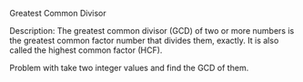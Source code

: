 Greatest Common Divisor 

Description:
The greatest common divisor (GCD) of two or more numbers is the greatest common factor number that divides them, exactly. It is also called the highest common factor (HCF).

Problem with take two integer values and find the GCD of them.
